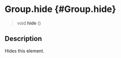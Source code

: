 Group.hide {#Group.hide}
==========

> void **hide** ()

Description
-----------

Hides this element.
